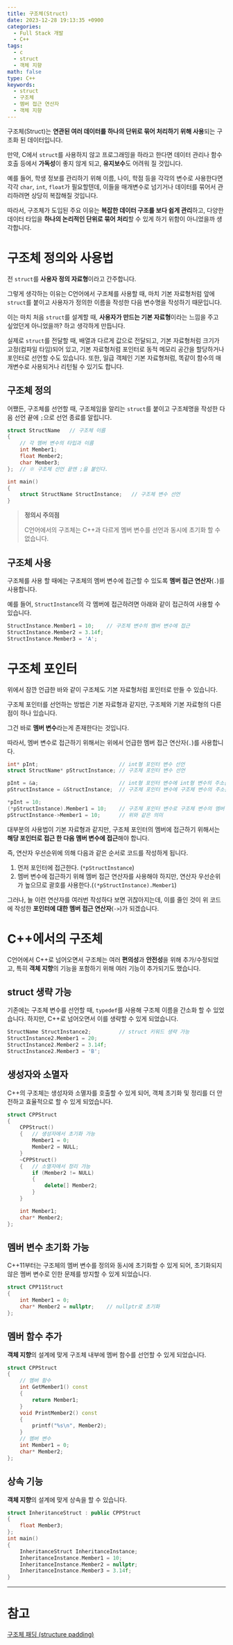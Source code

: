 ```yaml
---
title: 구조체(Struct)
date: 2023-12-28 19:13:35 +0900
categories:
  - Full Stack 개발
  - C++
tags:
  - c
  - struct
  - 객체 지향
math: false
type: C++
keywords:
  - struct
  - 구조체
  - 멤버 접근 연산자
  - 객체 지향
---
```


구조체(Struct)는 <span class="font_highlight">**연관된 여러 데이터를 하나의 단위로 묶어 처리하기 위해 사용**</span>되는 구조화 된 데이터입니다.

만약, C에서 `struct`를 사용하지 않고 프로그래밍을 하라고 한다면 데이터 관리나 함수 호출 등에서 **가독성**이 좋지 않게 되고, **유지보수**도 어려워 질 것입니다.

예를 들어, 학생 정보를 관리하기 위해 이름, 나이, 학점 등을 각각의 변수로 사용한다면 각각 `char`, `int`, `float`가 필요할텐데, 이들을 매개변수로 넘기거나 데이터를 묶어서 관리하려면 상당히 복잡해질 것입니다.

따라서, 구조체가 도입된 주요 이유는 **복잡한 데이터 구조를 보다 쉽게 관리**하고, 다양한 데이터 타입을 **하나의 논리적인 단위로 묶어 처리**할 수 있게 하기 위함이 아니었을까 생각합니다.

# 구조체 정의와 사용법

전 `struct`를 <span class="important">**사용자 정의 자료형**</span>이라고 간주합니다.

그렇게 생각하는 이유는 C언어에서 구조체를 사용할 때, 마치 기본 자료형처럼 앞에 `struct`를 붙이고 사용자가 정의한 이름을 작성한 다음 변수명을 작성하기 때문입니다.

이는 마치 처음 `struct`를 설계할 때, **사용자가 만드는 기본 자료형**이라는 느낌을 주고 싶었던게 아니었을까? 하고 생각하게 만듭니다.

실제로 `struct`를 전달할 때, 배열과 다르게 값으로 전달되고, 기본 자료형처럼 크기가 고정(컴파일 타임)되어 있고, 기본 자료형처럼 포인터로 동적 메모리 공간을 할당하거나 포인터로 선언할 수도 있습니다. 또한, 일급 객체인 기본 자료형처럼, 똑같이 함수의 매개변수로 사용되거나 리턴될 수 있기도 합니다.

## 구조체 정의

어쨌든, 구조체를 선언할 때, 구조체임을 알리는 `struct`를 붙이고 구조체명을 작성한 다음 선언 끝에 `;`으로 선언 종료를 알립니다.

```cpp
struct StructName	// 구조체 이름
{
	// 각 멤버 변수의 타입과 이름
	int Member1;
	float Member2;
	char Member3;
};	// ※ 구조체 선언 끝엔 ;을 붙인다.

int main()
{
	struct StructName StructInstance;	// 구조체 변수 선언
}
```

> **정의시 주의점**
> 
> C언어에서의 구조체는 C++과 다르게 멤버 변수를 선언과 동시에 초기화 할 수 없습니다.

## 구조체 사용

구조체를 사용 할 때에는 구조체의 멤버 변수에 접근할 수 있도록 <span class="keyword">**멤버 접근 연산자**</span>(`.`)를 사용합니다.

예를 들어, `StructInstance`의 각 멤버에 접근하려면 아래와 같이 접근하여 사용할 수 있습니다.

```cpp
StructInstance.Member1 = 10;	// 구조체 변수의 멤버 변수에 접근
StructInstance.Member2 = 3.14f;
StructInstance.Member3 = 'A';
```

# 구조체 포인터

위에서 잠깐 언급한 바와 같이 구조체도 기본 자료형처럼 포인터로 만들 수 있습니다.

구조체 포인터를 선언하는 방법은 기본 자료형과 같지만, 구조체와 기본 자료형의 다른점이 하나 있습니다.

그건 바로 <span class="font_highlight">**멤버 변수**</span>라는게 존재한다는 것입니다.

따라서, 멤버 변수로 접근하기 위해서는 위에서 언급한 멤버 접근 연산자(`.`)를 사용합니다.

```cpp
int* pInt;							// int형 포인터 변수 선언
struct StructName* pStructInstance;	// 구조체 포인터 변수 선언

pInt = &a;							// int형 포인터 변수에 int형 변수의 주소를 대입
pStructInstance = &StructInstance;	// 구조체 포인터 변수에 구조체 변수의 주소를 대입

*pInt = 10;
(*pStructInstance).Member1 = 10;	// 구조체 포인터 변수로 구조체 변수의 멤버 변수에 접근
pStructInstance->Member1 = 10;		// 위와 같은 의미
```

대부분의 사용법이 기본 자료형과 같지만, 구조체 포인터의 멤버에 접근하기 위해서는 **해당 포인터로 접근 한 다음 멤버 변수에 접근**해야 합니다.

즉, 연산자 우선순위에 의해 다음과 같은 순서로 코드를 작성하게 됩니다.

1. 먼저 포인터에 접근한다. (`*pStructInstance`)
2. 멤버 변수에 접근하기 위해 멤버 접근 연산자를 사용해야 하지만, <span class="important">연산자 우선순위</span>가 높으므로 괄호를 사용한다.(`(*pStructInstance).Member1`)

그러나, 늘 이런 연산자를 여러번 작성하다 보면 귀찮아지는데, 이를 줄인 것이 위 코드에 작성한 <span class="keyword">**포인터에 대한 멤버 접근 연산자**</span>(`->`)가 되겠습니다.

# C++에서의 구조체

C언어에서 C++로 넘어오면서 구조체는 여러 **편의성**과 **안전성**을 위해 추가/수정되었고, 특히 **객체 지향**의 기능을 포함하기 위해 여러 기능이 추가되기도 했습니다.

## struct 생략 가능

기존에는 구조체 변수를 선언할 때, `typedef`를 사용해 구조체 이름을 간소화 할 수 있었습니다.
하지만, C++로 넘어오면서 이를 생략할 수 있게 되었습니다.

```cpp
StructName StructInstance2;			// struct 키워드 생략 가능
StructInstance2.Member1 = 20;
StructInstance2.Member2 = 3.14f;
StructInstance2.Member3 = 'B';
```

## 생성자와 소멸자

C++의 구조체는 생성자와 소멸자를 호출할 수 있게 되어, 객체 초기화 및 정리를 더 안전하고 효율적으로 할 수 있게 되었습니다.

```cpp
struct CPPStruct
{
	CPPStruct()
	{	// 생성자에서 초기화 가능
		Member1 = 0;
		Member2 = NULL;
	}
	~CPPStruct()
	{	// 소멸자에서 정리 가능
		if (Member2 != NULL)
		{
			delete[] Member2;
		}
	}

	int Member1;
	char* Member2;
};
```

## 멤버 변수 초기화 가능

C++11부터는 구조체의 멤버 변수를 정의와 동시에 초기화할 수 있게 되어, 초기화되지 않은 멤버 변수로 인한 문제를 방지할 수 있게 되었습니다.

```cpp
struct CPP11Struct
{
	int Member1 = 0;
	char* Member2 = nullptr;	// nullptr로 초기화
};
```

## 멤버 함수 추가

**객체 지향**의 설계에 맞게 구조체 내부에 멤버 함수를 선언할 수 있게 되었습니다.

```cpp
struct CPPStruct
{
	// 멤버 함수
	int GetMember1() const
	{
		return Member1;
	}
	void PrintMember2() const
	{
		printf("%s\n", Member2);
	}
	// 멤버 변수
	int Member1 = 0;
	char* Member2;
};
```

## 상속 기능

**객체 지향**의 설계에 맞게 상속을 할 수 있습니다.

```cpp
struct InheritanceStruct : public CPPStruct
{
	float Member3;
};
int main()
{
	InheritanceStruct InheritanceInstance;
	InheritanceInstance.Member1 = 10;
	InheritanceInstance.Member2 = nullptr;
	InheritanceInstance.Member3 = 3.14f;
}
```

---

# 참고

[구조체 패딩 (structure padding)](/posts/%EA%B5%AC%EC%A1%B0%EC%B2%B4-%ED%8C%A8%EB%94%A9-(structure-padding)/)